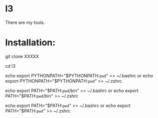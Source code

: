 # l3
There are my tools.
# Installation:
git clone XXXXX

cd l3

echo export PYTHONPATH="\$PYTHONPATH:`pwd`" >> ~/.bashrc
or
echo export PYTHONPATH="\$PYTHONPATH:`pwd`" >> ~/.zshrc 


echo export PATH="\$PATH:`pwd`/bin" >> ~/.bashrc
or
echo export PATH="\$PATH:`pwd`/bin" >> ~/.zshrc 


echo export PATH="\$PATH:`pwd`" >> ~/.bashrc
or
echo export PATH="\$PATH:`pwd`" >> ~/.zshrc 
